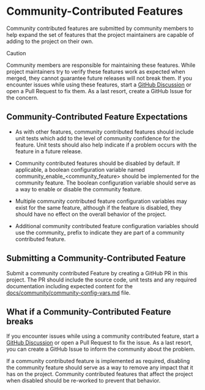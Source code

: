 
# Community-Contributed Features

Community contributed features are submitted by community members to help expand the set of features that the project maintainers are capable of adding to the project on their own. 

> [!CAUTION]
> Community members are responsible for maintaining these features. While project maintainers try to verify these features work as expected when merged, they cannot guarantee future releases will not break them. If you encounter issues while using these features, start a [GitHub Discussion](https://github.com/sassoftware/viya4-iac-aws/discussions) or open a Pull Request to fix them. As a last resort, create a GitHub Issue for the concern.

## Community-Contributed Feature Expectations

- As with other features, community contributed features should include unit tests which add to the level of community confidence for the feature. Unit tests should also help indicate if a problem occurs with the feature in a future release.

- Community contributed features should be disabled by default. If applicable, a boolean configuration variable named community_enable_<community_feature> should be implemented for the  community feature. The boolean configuration variable should serve as a way to enable or disable the community feature. 

- Multiple community contributed feature configuration variables may exist for the same feature, although if the feature is disabled, they should have no effect on the overall behavior of the project. 

- Additional community contributed feature configuration variables should use the community_ prefix to indicate they are part of a community contributed feature.

## Submitting a Community-Contributed Feature

Submit a community contributed Feature by creating a GitHub PR in this project. The PR should include the source code, unit tests and any required documentation including expected content for the [docs/community/community-config-vars.md](community-config-vars.md) file.

## What if a Community-Contributed Feature breaks

If you encounter issues while using a community contributed feature, start a [GitHub Discussion](https://github.com/sassoftware/viya4-iac-aws/discussions) or open a Pull Request to fix the issue. As a last resort, you can create a GitHub Issue to inform the community about the problem.

If a community contributed feature is implemented as required, disabling the community feature should serve as a way to remove any impact that it has on the project. Community contributed features that affect the project when disabled should be re-worked to prevent that behavior.